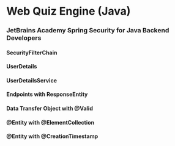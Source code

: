 # Web Quiz Engine (Java)
### JetBrains Academy Spring Security for Java Backend Developers

#### SecurityFilterChain
#### UserDetails
#### UserDetailsService
#### Endpoints with ResponseEntity
#### Data Transfer Object with @Valid
#### @Entity with @ElementCollection
#### @Entity with @CreationTimestamp